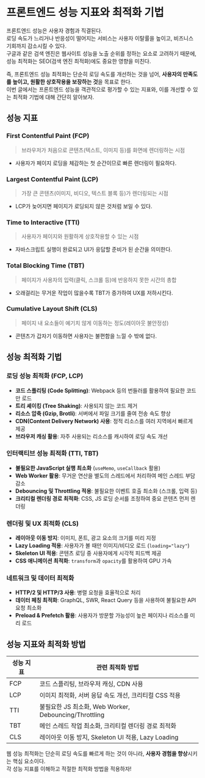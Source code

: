 # 프론트엔드 성능 지표와 최적화 기법

프론트엔드 성능은 사용자 경험과 직결된다.
<br/>로딩 속도가 느리거나 반응성이 떨어지는 서비스는 사용자 이탈률을 높이고, 비즈니스 기회까지 감소시킬 수 있다.
<br/>구글과 같은 검색 엔진은 웹사이트 성능을 노출 순위를 정하는 요소로 고려하기 때문에, 성능 최적화는 SEO(검색 엔진 최적화)에도 중요한 영향을 미친다.

즉, 프론트엔드 성능 최적화는 단순히 로딩 속도를 개선하는 것을 넘어, **사용자의 만족도를 높이고, 원활한 상호작용을 보장하는 것**을 목표로 한다.
<br/>이번 글에서는 프론트엔드 성능을 객관적으로 평가할 수 있는 지표와, 이를 개선할 수 있는 최적화 기법에 대해 간단히 알아보자.

## 성능 지표

### First Contentful Paint (FCP)

> 브라우저가 처음으로 콘텐츠(텍스트, 이미지 등)를 화면에 렌더링하는 시점

- 사용자가 페이지 로딩을 체감하는 첫 순간이므로 빠른 렌더링이 필요하다.

### Largest Contentful Paint (LCP)

> 가장 큰 콘텐츠(이미지, 비디오, 텍스트 블록 등)가 렌더링되는 시점

- LCP가 늦어지면 페이지가 로딩되지 않은 것처럼 보일 수 있다.

### Time to Interactive (TTI)

> 사용자가 페이지와 원활하게 상호작용할 수 있는 시점

- 자바스크립트 실행이 완료되고 UI가 응답할 준비가 된 순간을 의미한다.

### Total Blocking Time (TBT)

> 페이지가 사용자의 입력(클릭, 스크롤 등)에 반응하지 못한 시간의 총합

- 오래걸리는 무거운 작업이 많을수록 TBT가 증가하여 UX를 저하시킨다.

### Cumulative Layout Shift (CLS)

> 페이지 내 요소들이 예기치 않게 이동하는 정도(레이아웃 불안정성)

- 콘텐츠가 갑자기 이동하면 사용자는 불편함을 느낄 수 밖에 없다.

## 성능 최적화 기법

### 로딩 성능 최적화 (FCP, LCP)

- **코드 스플리팅 (Code Splitting)**: Webpack 등의 번들러를 활용하여 필요한 코드만 로드
- **트리 셰이킹 (Tree Shaking)**: 사용되지 않는 코드 제거
- **리소스 압축 (Gzip, Brotli)**: 서버에서 파일 크기를 줄여 전송 속도 향상
- **CDN(Content Delivery Network) 사용**: 정적 리소스를 여러 지역에서 빠르게 제공
- **브라우저 캐싱 활용**: 자주 사용되는 리소스를 캐시하여 로딩 속도 개선

### 인터랙티브 성능 최적화 (TTI, TBT)

- **불필요한 JavaScript 실행 최소화** (`useMemo`, `useCallback` 활용)
- **Web Worker 활용**: 무거운 연산을 별도의 스레드에서 처리하여 메인 스레드 부담 감소
- **Debouncing 및 Throttling 적용**: 불필요한 이벤트 호출 최소화 (스크롤, 입력 등)
- **크리티컬 렌더링 경로 최적화**: CSS, JS 로딩 순서를 조정하여 중요 콘텐츠 먼저 렌더링

### 렌더링 및 UX 최적화 (CLS)

- **레이아웃 이동 방지**: 이미지, 폰트, 광고 요소의 크기를 미리 지정
- **Lazy Loading 적용**: 사용자가 볼 때만 이미지/비디오 로드 (`loading="lazy"`)
- **Skeleton UI 적용**: 콘텐츠 로딩 중 사용자에게 시각적 피드백 제공
- **CSS 애니메이션 최적화**: `transform`과 `opacity`를 활용하여 GPU 가속

### 네트워크 및 데이터 최적화

- **HTTP/2 및 HTTP/3 사용**: 병렬 요청을 효율적으로 처리
- **데이터 페칭 최적화**: GraphQL, SWR, React Query 등을 사용하여 불필요한 API 요청 최소화
- **Preload & Prefetch 활용**: 사용자가 방문할 가능성이 높은 페이지나 리소스를 미리 로드

## 성능 지표와 최적화 방법

| 성능 지표 | 관련 최적화 방법                                      |
| --------- | ----------------------------------------------------- |
| FCP       | 코드 스플리팅, 브라우저 캐싱, CDN 사용                |
| LCP       | 이미지 최적화, 서버 응답 속도 개선, 크리티컬 CSS 적용 |
| TTI       | 불필요한 JS 최소화, Web Worker, Debouncing/Throttling |
| TBT       | 메인 스레드 작업 최소화, 크리티컬 렌더링 경로 최적화  |
| CLS       | 레이아웃 이동 방지, Skeleton UI 적용, Lazy Loading    |

웹 성능 최적화는 단순히 로딩 속도를 빠르게 하는 것이 아니라, **사용자 경험을 향상**시키는 핵심 요소이다.
<br/>각 성능 지표를 이해하고 적절한 최적화 방법을 적용하자!
